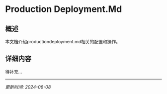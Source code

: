 # Production Deployment.Md

## 概述

本文档介绍productiondeployment.md相关的配置和操作。

## 详细内容

待补充...

---

*更新时间: 2024-06-08*
